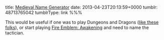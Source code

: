 title: [Medieval Name Generator](http://www.mithrilandmages.com/utilities/MedievalNames.php)
date: 2013-04-23T20:13:59+0000
tumblr: 48713765042
tumblrType: link
%%%

<p>This would be useful if one was to play Dungeons and Dragons (<a href="http://5by5.tv/incomparable/135">like these folks</a>), or start playing <a href="http://www.nintendoworldreport.com/game/27769">Fire Emblem: Awakening</a> and need to name the tactician.</p>

